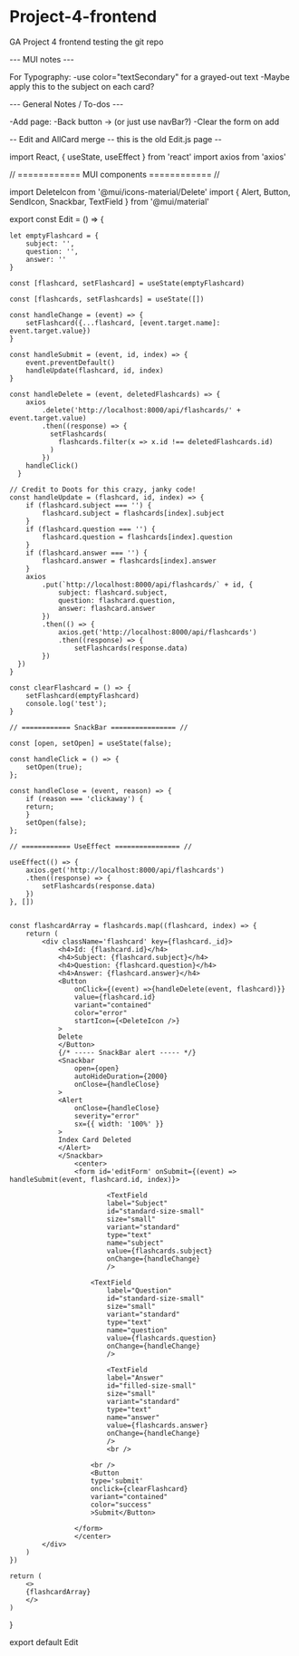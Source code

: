 # Project-4-frontend
GA Project 4 frontend
testing the git repo

--- MUI notes ---

For Typography:
-use color="textSecondary" for a grayed-out text
    -Maybe apply this to the subject on each card?


--- General Notes / To-dos ---

-Add page: 
    -Back button -> (or just use navBar?)
    -Clear the form on add


-- Edit and AllCard merge -- this is the old Edit.js page --

import React, { useState, useEffect } from 'react'
import axios from 'axios'

// ============ MUI components ============ //

import DeleteIcon from '@mui/icons-material/Delete'
import {
    Alert,
    Button,
    SendIcon,
    Snackbar,
    TextField
  } from '@mui/material'

export const Edit = () => {

    let emptyFlashcard = {
        subject: '', 
        question: '', 
        answer: '' 
    }

    const [flashcard, setFlashcard] = useState(emptyFlashcard)

    const [flashcards, setFlashcards] = useState([])

    const handleChange = (event) => {
        setFlashcard({...flashcard, [event.target.name]: event.target.value})
    }

    const handleSubmit = (event, id, index) => {
        event.preventDefault()
        handleUpdate(flashcard, id, index)
    }

    const handleDelete = (event, deletedFlashcards) => {
        axios
            .delete('http://localhost:8000/api/flashcards/' + event.target.value)
            .then((response) => {
              setFlashcards(
                flashcards.filter(x => x.id !== deletedFlashcards.id)
              )
            })
        handleClick()
      }

    // Credit to Doots for this crazy, janky code!
    const handleUpdate = (flashcard, id, index) => {
        if (flashcard.subject === '') {
            flashcard.subject = flashcards[index].subject
        }
        if (flashcard.question === '') {
            flashcard.question = flashcards[index].question
        } 
        if (flashcard.answer === '') {
            flashcard.answer = flashcards[index].answer
        } 
        axios 
            .put(`http://localhost:8000/api/flashcards/` + id, {
                subject: flashcard.subject, 
                question: flashcard.question, 
                answer: flashcard.answer
            })
            .then(() => {
                axios.get('http://localhost:8000/api/flashcards')
                .then((response) => {
                    setFlashcards(response.data)
            })
      })
    }

    const clearFlashcard = () => {
        setFlashcard(emptyFlashcard)
        console.log('test');
    }

    // ============ SnackBar ================ //

    const [open, setOpen] = useState(false);

    const handleClick = () => {
        setOpen(true);
    };
    
    const handleClose = (event, reason) => {
        if (reason === 'clickaway') {
        return;
        }
        setOpen(false);
    };

    // ============ UseEffect ================ //

    useEffect(() => {
        axios.get('http://localhost:8000/api/flashcards')
        .then((response) => {
            setFlashcards(response.data)
        })
    }, [])

    
    const flashcardArray = flashcards.map((flashcard, index) => {
        return (
            <div className='flashcard' key={flashcard._id}>
                <h4>Id: {flashcard.id}</h4>
                <h4>Subject: {flashcard.subject}</h4>
                <h4>Question: {flashcard.question}</h4>
                <h4>Answer: {flashcard.answer}</h4>
                <Button 
                    onClick={(event) =>{handleDelete(event, flashcard)}} 
                    value={flashcard.id}
                    variant="contained"
                    color="error"
                    startIcon={<DeleteIcon />}
                >
                Delete 
                </Button>
                {/* ----- SnackBar alert ----- */}
                <Snackbar 
                    open={open} 
                    autoHideDuration={2000} 
                    onClose={handleClose}
                >
                <Alert 
                    onClose={handleClose} 
                    severity="error" 
                    sx={{ width: '100%' }}
                >
                Index Card Deleted
                </Alert>
                </Snackbar>
                    <center>
                    <form id='editForm' onSubmit={(event) => handleSubmit(event, flashcard.id, index)}>
                            
                            <TextField
                            label="Subject"
                            id="standard-size-small"
                            size="small"
                            variant="standard"
                            type="text" 
                            name="subject" 
                            value={flashcards.subject} 
                            onChange={handleChange}
                            />

                        <TextField
                            label="Question"
                            id="standard-size-small"
                            size="small"
                            variant="standard"
                            type="text" 
                            name="question" 
                            value={flashcards.question} 
                            onChange={handleChange}
                            />

                            <TextField 
                            label="Answer"
                            id="filled-size-small"
                            size="small"
                            variant="standard"
                            type="text" 
                            name="answer" 
                            value={flashcards.answer} 
                            onChange={handleChange}
                            />
                            <br />  
                            
                        <br />
                        <Button 
                        type='submit' 
                        onclick={clearFlashcard}
                        variant="contained"
                        color="success"
                        >Submit</Button>
                        
                    </form>
                    </center>
            </div>
        )
    })

    return (
        <>
        {flashcardArray}
        </>
    )   
}

export default Edit



